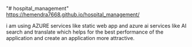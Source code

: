 "# hospital_management" 
https://hemendra7668.github.io/hospital_management/
 

i am using AZURE services like static web app and azure ai services like AI search and translate which helps for the best performance of the application and create an application more attractive.
